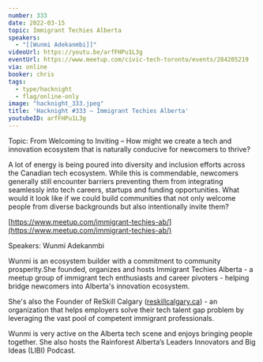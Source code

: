 ```yaml
---
number: 333
date: 2022-03-15
topic: Immigrant Techies Alberta
speakers:
  - "[[Wunmi Adekanmbi]]"
videoUrl: https://youtu.be/arfFHPu1L3g
eventUrl: https://www.meetup.com/civic-tech-toronto/events/284205219
via: online
booker: chris
tags:
  - type/hacknight
  - flag/online-only
image: "hacknight_333.jpeg"
title: 'Hacknight #333 – Immigrant Techies Alberta'
youtubeID: arfFHPu1L3g
---
```


Topic:
From Welcoming to Inviting – How might we create a tech and innovation ecosystem that is naturally conducive for newcomers to thrive?

A lot of energy is being poured into diversity and inclusion efforts across the Canadian tech ecosystem. While this is commendable, newcomers generally still encounter barriers preventing them from integrating seamlessly into tech careers, startups and funding opportunities. What would it look like if we could build communities that not only welcome people from diverse backgrounds but also intentionally invite them?

[https://www.meetup.com/immigrant-techies-ab/](https://www.meetup.com/immigrant-techies-ab/)

Speakers:
Wunmi Adekanmbi

Wunmi is an ecosystem builder with a commitment to community prosperity.She founded, organizes and hosts Immigrant Techies Alberta - a meetup group of immigrant tech enthusiasts and career pivoters - helping bridge newcomers into Alberta's innovation ecosystem.

She's also the Founder of ReSkill Calgary ([reskillcalgary.ca](http://reskillcalgary.ca)) - an organization that helps employers solve their tech talent gap problem by leveraging the vast pool of competent immigrant professionals.

Wunmi is very active on the Alberta tech scene and enjoys bringing people together. She also hosts the Rainforest Alberta’s Leaders Innovators and Big Ideas (LIBI) Podcast.
